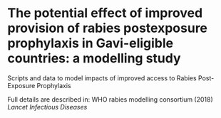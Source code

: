 # The potential effect of improved provision of rabies postexposure prophylaxis in Gavi-eligible countries: a modelling study

Scripts and data to model impacts of improved access to Rabies Post-Exposure Prophylaxis 

Full details are described in: WHO rabies modelling consortium (2018) *Lancet Infectious Diseases* 

